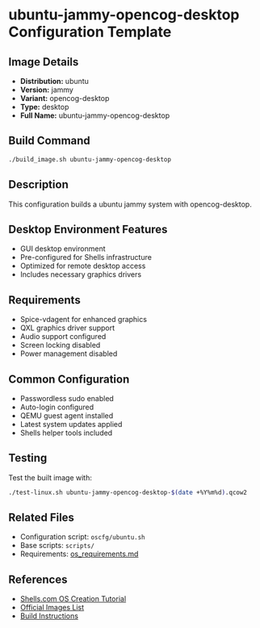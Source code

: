 # ubuntu-jammy-opencog-desktop Configuration Template

## Image Details
- **Distribution:** ubuntu
- **Version:** jammy
- **Variant:** opencog-desktop
- **Type:** desktop
- **Full Name:** ubuntu-jammy-opencog-desktop

## Build Command
```bash
./build_image.sh ubuntu-jammy-opencog-desktop
```

## Description
This configuration builds a ubuntu jammy system with opencog-desktop.

## Desktop Environment Features
- GUI desktop environment
- Pre-configured for Shells infrastructure
- Optimized for remote desktop access
- Includes necessary graphics drivers

## Requirements
- Spice-vdagent for enhanced graphics
- QXL graphics driver support
- Audio support configured
- Screen locking disabled
- Power management disabled

## Common Configuration
- Passwordless sudo enabled
- Auto-login configured
- QEMU guest agent installed
- Latest system updates applied
- Shells helper tools included

## Testing
Test the built image with:
```bash
./test-linux.sh ubuntu-jammy-opencog-desktop-$(date +%Y%m%d).qcow2
```

## Related Files
- Configuration script: `oscfg/ubuntu.sh`
- Base scripts: `scripts/`
- Requirements: [os_requirements.md](../os_requirements.md)

## References
- [Shells.com OS Creation Tutorial](../docs/shells-os-creation-tutorial.md)
- [Official Images List](../official_images.txt)
- [Build Instructions](../README.md)
